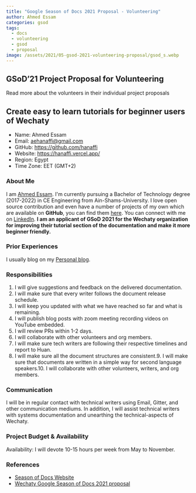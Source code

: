 ```yaml
---
title: "Google Season of Docs 2021 Proposal - Volunteering"
author: Ahmed Essam
categories: gsod
tags:
  - docs
  - volunteering
  - gsod
  - proposal
image: /assets/2021/05-gsod-2021-volunteering-proposal/gsod_s.webp
---
```


## GSoD’21 Project Proposal for Volunteering

Read more about the volunteers in their individual project proposals

## Create easy to learn tutorials for beginner users of Wechaty

- Name: Ahmed Essam
- Email: aehanaffi@gmail.com
- GitHub: <https://github.com/hanaffi>
- Website: <https://hanaffi.vercel.app/>
- Region: Egypt
- Time Zone: EET (GMT+2)

### About Me

I am [Ahmed Essam](https://hanaffi.vercel.app/).
I'm currently pursuing a Bachelor of Technology degree (2017-2022) in CE Engineering from Ain-Shams-University.
I love open source contribution and even have a number of projects of my own which are available on **GitHub**, you can find them [here](https://github.com/hanaffi).
You can connect with me on [LinkedIn](https://www.linkedin.com/in/124x/).
**I am an applicant of GSoD 2021 for the Wechaty organization for improving their tutorial section of the documentation and make it more beginner friendly.**

### Prior Experiences

I usually blog on my [Personal blog](https://hanaffi.vercel.app/).

### Responsibilities

1. I will give suggestions and feedback on the delivered documentation.
2. I will make sure that every writer follows the document release schedule.
3. I will keep you updated with what we have reached so far and what is remaining.
4. I will publish blog posts with zoom meeting recording videos on YouTube embedded.
5. I will review PRs within 1-2 days.
6. I will collaborate with other volunteers and org members.
7. I will make sure tech writers are following their respective timelines and report to Huan.
8. I will make sure all the document structures are consistent.9. I will make sure that documents are written in a simple way for second language speakers.10. I will collaborate with other volunteers, writers, and org members.

### Communication

I will be in regular contact with technical writers using Email, Gitter, and other communication mediums. In addition, I will assist technical writers with systems documentation and unearthing the technical-aspects of Wechaty.

### Project Budget & Availability

Availability: I will devote 10-15 hours per week from May to November.

### References

- [Season of Docs Website](https://developers.google.com/season-of-docs/docs)
- [Wechaty Google Season of Docs 2021 proposal](https://wechaty.js.org/docs/gsod/2021/)
